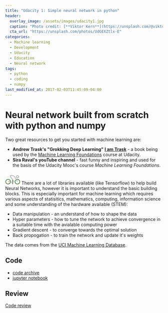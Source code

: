 ```yaml
---
title: "Udacity 1: Simple neural network in python"
header:
  overlay_image: /assets/images/udacity1.jpg
  caption: "Photo credit: [**Viktor Kern**](https://unsplash.com/@viktorkern)"
  cta_url: "https://unsplash.com/photos/UdGEXZtlx-E"
categories:
  - Machine learning
  - Development
  - Udacity
  - Education
  - Neural network
tags:
  - python
  - coding
  - numpy
last_modified_at: 2017-02-03T11:45:09-04:00
---
```


# Neural network built from scratch with python and numpy

Two great resources to get you started with machine learning are:

 *  **Andrew Trask's "Grokking Deep Learning" [I am Trask](https://iamtrask.github.io/2016/08/17/grokking-deep-learning/)** - a book being used by the [Machine Learning Foundations](https://in.udacity.com/course/machine-learning-engineer-nanodegree--nd009-in-basic/) course at Udacity.
 * **Sira Raval's youTube channel** - fast funny and inspiring and used for the basis of the Udacity Mooc's course *Machine Learning Foundations*.

![alt text](https://raw.githubusercontent.com/dcarlyle/udacity_deep_learning_foundations__p1/master/cyclenetlogo.png "Cycle net") There are a lot of libraries available (like Tensorflow) to help build Neural Networks, however it is important to understand the basic building blocks. This is especially important for machine learning which requires various aspects of statisitics, mathematics, computing, information science and some understanding of the hardware available (STEM):

+ Data manipulation - an understand of how to shape the data
+ Hyper parameters - how to tune the network to achieve convergence in a suitable time with the avialable computing power
+ Gradient descent - to converge towards the optimal solution
+ Back propogation - to train the network and update it's weights

The data comes from the [UCI Machine Learning Database](https://archive.ics.uci.edu/ml/datasets/Bike+Sharing+Dataset "Data set").



## Code
* [code archive](https://github.com/dcarlyle/udacity_deep_learning_foundations__p1)
* [jupyter notebook](https://github.com/dcarlyle/udacity_deep_learning_foundations__p1/blob/master/dlnd-your-first-neural-network.ipynb)

## Review
[Code review](https://github.com/dcarlyle/udacity_deep_learning_foundations__p1/blob/master/Udacity%20Reviews.pdf "Code reivew")

